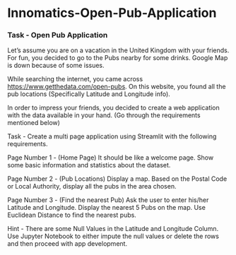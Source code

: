 # Innomatics-Open-Pub-Application

### Task - Open Pub Application

Let’s assume you are on a vacation in the United Kingdom with your friends. For fun, you
decided to go to the Pubs nearby for some drinks. Google Map is down because of some
issues.

While searching the internet, you came across https://www.getthedata.com/open-pubs. On
this website, you found all the pub locations (Specifically Latitude and Longitude info). 

In order to impress your friends, you decided to create a web application with the data 
available in your hand. (Go through the requirements mentioned below)

Task - Create a multi page application using Streamlit with the following requirements.

Page Number 1 - (Home Page)
It should be like a welcome page. Show some basic information and statistics about the dataset.

Page Number 2 - (Pub Locations)
Display a map. Based on the Postal Code or Local Authority, display all the pubs in the area
chosen.

Page Number 3 - (Find the nearest Pub)
Ask the user to enter his/her Latitude and Longitude. Display the nearest 5 Pubs on the map.
Use Euclidean Distance to find the nearest pubs.

Hint - There are some Null Values in the Latitude and Longitude Column. Use Jupyter
Notebook to either impute the null values or delete the rows and then proceed with app
development.
